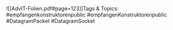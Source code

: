 
![[AdvIT-Folien.pdf#page=123]]Tags & Topics:
   #empfangenkonstruktorenpublic
   #empfangenKonstruktorenpublic
   #DatagramPacket
   #DatagramSocket